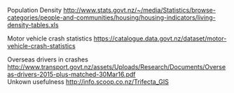 
Population Density http://www.stats.govt.nz/~/media/Statistics/browse-categories/people-and-communities/housing/housing-indicators/living-density-tables.xls  

Motor vehicle crash statistics https://catalogue.data.govt.nz/dataset/motor-vehicle-crash-statistics  

Overseas drivers in crashes http://www.transport.govt.nz/assets/Uploads/Research/Documents/Overseas-drivers-2015-plus-matched-30Mar16.pdf  
Unkown usefulness http://info.scoop.co.nz/Trifecta_GIS
